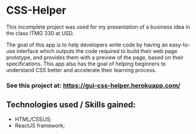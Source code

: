 # CSS-Helper
This incomplete project was used for my presentation of a business idea in the class ITMG 330 at USD.

The goal of this app is to help developers write code by having an easy-to-use interface which outputs the code required to build their web page prototype, and provides them with a preview of the page, based on their specifications. This app also has the goal of helping beginners to understand CSS better and accelerate their learning process.

### See this project at: https://gui-css-helper.herokuapp.com/

## Technologies used / Skills gained:
- HTML/CSS/JS;
- ReactJS framework;
